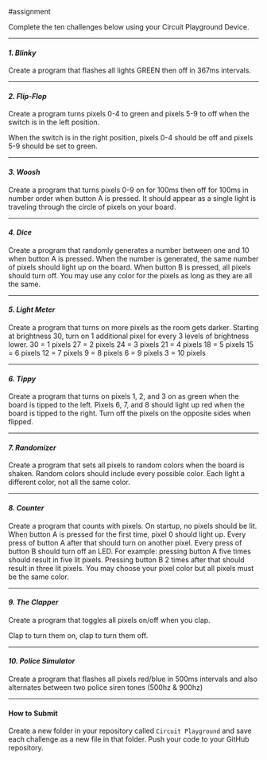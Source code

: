 #assignment

Complete the ten challenges below using your Circuit Playground Device.

---
#### <i>1. Blinky</i>
Create a program that flashes all lights GREEN then off in 367ms intervals.

---
#### <i>2. Flip-Flop</i>
Create a program turns pixels 0-4 to green and pixels 5-9 to off when the switch is in the left position.

When the switch is in the right position, pixels 0-4 should be off and pixels 5-9 should be set to green.

---
#### <i>3. Woosh</i>
Create a program that turns pixels 0-9 on for 100ms then off for 100ms in number order when button A is pressed. It should appear as a single light is traveling through the circle of pixels on your board.

---
#### <i>4. Dice</i>
Create a program that randomly generates a number between one and 10 when button A is pressed. When the number is generated, the same number of pixels should light up on the board. When button B is pressed, all pixels should turn off. You may use any color for the pixels as long as they are all the same.

---
#### <i>5. Light Meter</i>
Create a program that turns on more pixels as the room gets darker. Starting at brightness 30, turn on 1 additional pixel for every 3 levels of brightness lower.
30 = 1 pixels
27 = 2 pixels
24 = 3 pixels
21 = 4 pixels
18 = 5 pixels
15 = 6 pixels
12 = 7 pixels
9 = 8 pixels
6 = 9 pixels
3 = 10 pixels

---
#### <i>6. Tippy</i>
Create a program that turns on pixels 1, 2, and 3 on as green when the board is tipped to the left. Pixels 6, 7, and 8 should light up red when the board is tipped to the right. Turn off the pixels on the opposite sides when flipped.

---
#### <i>7. Randomizer</i>
Create a program that sets all pixels to random colors when the board is shaken. Random colors should include every possible color. Each light a different color, not all the same color.

---
#### <i>8. Counter</i>
Create a program that counts with pixels. On startup, no pixels should be lit. When button A is pressed for the first time, pixel 0 should light up. Every press of button A after that should turn on another pixel. Every press of button B should turn off an LED. For example: pressing button A five times should result in five lit pixels. Pressing button B 2 times after that should result in three lit pixels. You may choose your pixel color but all pixels must be the same color.

---
#### <i>9. The Clapper</i>
Create a program that toggles all pixels on/off when you clap.

Clap to turn them on, clap to turn them off.

---
#### <i>10. Police Simulator</i>
Create a program that flashes all pixels red/blue in 500ms intervals and also alternates between two police siren tones (500hz & 900hz)

---
#### How to Submit

Create a new folder in your repository called `Circuit Playground` and save each challenge as a new file in that folder. Push your code to your GitHub repository.
